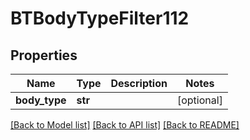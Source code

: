 # BTBodyTypeFilter112

## Properties
Name | Type | Description | Notes
------------ | ------------- | ------------- | -------------
**body_type** | **str** |  | [optional] 

[[Back to Model list]](../README.md#documentation-for-models) [[Back to API list]](../README.md#documentation-for-api-endpoints) [[Back to README]](../README.md)


